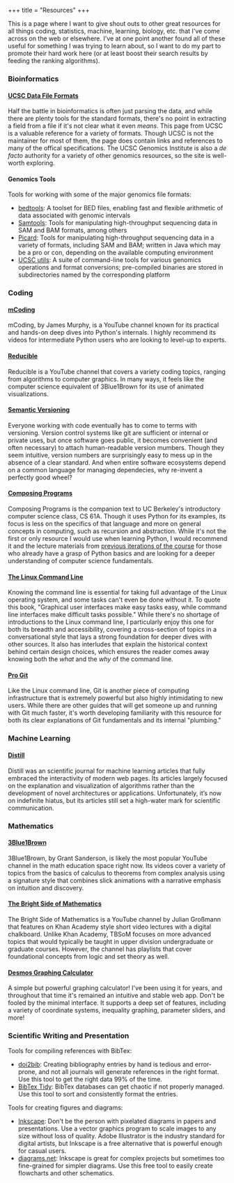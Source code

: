 +++
title = "Resources"
+++

This is a page where I want to give shout outs to other great resources for all things coding, statistics, machine, learning, biology, etc. that I've come across on the web or elsewhere. I've at one point another found all of these useful for something I was trying to learn about, so I want to do my part to promote their hard work here (or at least boost their search results by feeding the ranking algorithms). 

### Bioinformatics
#### [UCSC Data File Formats](https://genome.ucsc.edu/FAQ/FAQformat.html)
Half the battle in bioinformatics is often just parsing the data, and while there are plenty tools for the standard formats, there's no point in extracting a field from a file if it's not clear what it even *means*. This page from UCSC is a valuable reference for a variety of formats. Though UCSC is not the maintainer for most of them, the page does contain links and references to many of the offical specifications. The UCSC Genomics Institute is also a *de facto* authority for a variety of other genomics resources, so the site is well-worth exploring.

#### Genomics Tools
Tools for working with some of the major genomics file formats:
- [bedtools](https://bedtools.readthedocs.io/): A toolset for BED files, enabling fast and flexible arithmetic of data associated with genomic intervals
- [Samtools](https://www.htslib.org/): Tools for manipulating high-throughput sequencing data in SAM and BAM formats, among others
- [Picard](https://broadinstitute.github.io/picard/): Tools for manipulating high-throughput sequencing data in a variety of formats, including SAM and BAM; written in Java which may be a pro or con, depending on the available computing environment
- [UCSC utils](https://hgdownload.soe.ucsc.edu/admin/exe/): A suite of command-line tools for various genomics operations and format conversions; pre-compiled binaries are stored in subdirectories named by the corresponding platform

### Coding
#### [mCoding](https://www.youtube.com/@mCoding)
mCoding, by James Murphy, is a YouTube channel known for its practical and hands-on deep dives into Python's internals. I highly recommend its videos for intermediate Python users who are looking to level-up to experts.

#### [Reducible](https://www.youtube.com/@Reducible)
Reducible is a YouTube channel that covers a variety coding topics, ranging from algorithms to computer graphics. In many ways, it feels like the computer science equivalent of 3Blue1Brown for its use of animated visualizations.

#### [Semantic Versioning](https://semver.org/)
Everyone working with code eventually has to come to terms with versioning. Version control systems like git are sufficient or internal or private uses, but once software goes public, it becomes convenient (and often necessary) to attach human-readable version mumbers. Though they seem intuitive, version numbers are surprisingly easy to mess up in the absence of a clear standard. And when entire software ecosystems depend on a common language for managing dependecies, why re-invent a perfectly good wheel?

#### [Composing Programs](https://www.composingprograms.com/)
Composing Programs is the companion text to UC Berkeley's introductory computer science class, CS 61A. Though it uses Python for its examples, its focus is less on the specifics of that language and more on general concepts in computing, such as recursion and abstraction. While it's not the first or only resource I would use when learning Python, I would recommend it and the lecture materials from [previous iterations of the course](https://inst.eecs.berkeley.edu/~cs61a/archives.html) for those who already have a grasp of Python basics and are looking for a deeper understanding of computer science fundamentals.

#### [The Linux Command Line](https://linuxcommand.org/tlcl.php)
Knowing the command line is essential for taking full advantage of the Linux operating system, and some tasks can't even be done without it. To quote this book, "Graphical user interfaces make easy tasks easy, while command line interfaces make difficult tasks possible." While there's no shortage of introductions to the Linux command line, I particularly enjoy this one for both its breadth and accessibility, covering a cross-section of topics in a conversational style that lays a strong foundation for deeper dives with other sources. It also has interludes that explain the historical context behind certain design choices, which ensures the reader comes away knowing both the *what* and the *why* of the command line.

#### [Pro Git](https://git-scm.com/book/en/v2)
Like the Linux command line, Git is another piece of computing infrastructure that is extremely powerful but also highly intimidating to new users. While there are other guides that will get someone up and running with Git much faster, it's worth developing familiarity with this resource for both its clear explanations of Git fundamentals and its internal "plumbing."

### Machine Learning
#### [Distill](https://distill.pub/)
Distill was an scientific journal for machine learning articles that fully embraced the interactivity of modern web pages. Its articles largely focused on the explanation and visualization of algorithms rather than the development of novel architectures or applications. Unfortunately, it’s now on indefinite hiatus, but its articles still set a high-water mark for scientific communication.

### Mathematics
#### [3Blue1Brown](https://www.youtube.com/@3blue1brown)
3Blue1Brown, by Grant Sanderson, is likely the most popular YouTube channel in the math education space right now. Its videos cover a variety of topics from the basics of calculus to theorems from complex analysis using a signature style that combines slick animations with a narrative emphasis on intuition and discovery.

#### [The Bright Side of Mathematics](https://www.youtube.com/@brightsideofmaths)
The Bright Side of Mathematics is a YouTube channel by Julian Großmann that features on Khan Academy style short video lectures with a digital chalkboard. Unlike Khan Academy, TBSoM focuses on more advanced topics that would typically be taught in upper division undergraduate or graduate courses. However, the channel has playlists that cover foundational concepts from logic and set theory as well.

#### [Desmos Graphing Calculator](https://www.desmos.com/calculator)
A simple but powerful graphing calculator! I've been using it for years, and throughout that time it's remained an intuitive and stable web app. Don't be fooled by the minimal interface. It supports a deep set of features, including a variety of coordinate systems, inequality graphing, parameter sliders, and more! 

### Scientific Writing and Presentation
Tools for compiling references with BibTex:
- [doi2bib](https://www.doi2bib.org/): Creating bibliography entries by hand is tedious and error-prone, and not all journals will generate references in the right format. Use this tool to get the right data 99% of the time.
- [BibTex Tidy](https://flamingtempura.github.io/bibtex-tidy/): BibTex databases can get chaotic if not properly managed. Use this tool to sort and consistently format the entries.

Tools for creating figures and diagrams:
- [Inkscape](https://inkscape.org/): Don't be the person with pixelated diagrams in papers and presentations. Use a vector graphics program to scale images to any size without loss of quality. Adobe Illustrator is the industry standard for digital artists, but Inkscape is a free alternative that is powerful enough for casual users.
- [diagrams.net](https://app.diagrams.net/): Inkscape is great for complex projects but sometimes too fine-grained for simpler diagrams. Use this free tool to easily create flowcharts and other schematics.
